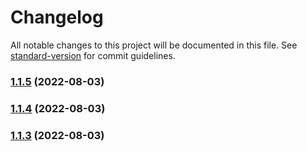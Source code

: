 # Changelog

All notable changes to this project will be documented in this file. See [standard-version](https://github.com/conventional-changelog/standard-version) for commit guidelines.

### [1.1.5](https://github.com/JefferyXZF/douluo-ui/compare/v1.1.4...v1.1.5) (2022-08-03)

### [1.1.4](https://github.com/JefferyXZF/douluo-ui/compare/v1.1.3...v1.1.4) (2022-08-03)

### [1.1.3](https://github.com/JefferyXZF/douluo-ui/compare/v1.1.2...v1.1.3) (2022-08-03)
